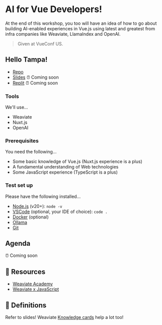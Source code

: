 # AI for Vue Developers!

At the end of this workshop, you too will have an idea of how to go about building AI-enabled experiences in Vue.js using latest and greatest from infra companies like Weaviate, LlamaIndex and OpenAI.

> Given at VueConf US.

## Hello Tampa! 

- [Repo](https://github.com/weaviate-tutorials/ai-for-vue-developers)
- [Slides]() ⏰ Coming soon
- [Replit]() ⏰ Coming soon 

### Tools

We'll use...
- Weaviate
- Nuxt.js
- OpenAI

### Prerequisites

You need the following...
- Some basic knowledge of Vue.js (Nuxt.js experience is a plus)
- A fundamental understanding of Web technologies
- Some JavaScript experience (TypeScript is a plus)

### Test set up

Please have the following installed...
- [Node.js](https://nodejs.org/en/download/current) (v20+): `node -v`
- [VSCode](https://code.visualstudio.com/download) (optional, your IDE of choice): `code .`
- [Docker](https://docs.docker.com/get-started/get-docker/) (optional)
- [Ollama](https://ollama.com/download)
- [Git](https://git-scm.com/downloads)

## Agenda

⏰ Coming soon 


## 🔦 Resources

- [Weaviate Academy](https://weaviate.io/developers/academy)
- [Weaviate x JavaScript](https://weaviate.io/javascript)

## 📘 Definitions

Refer to slides! Weaviate [Knowledge cards](https://weaviate.io/learn/knowledgecards) help a lot too! 

